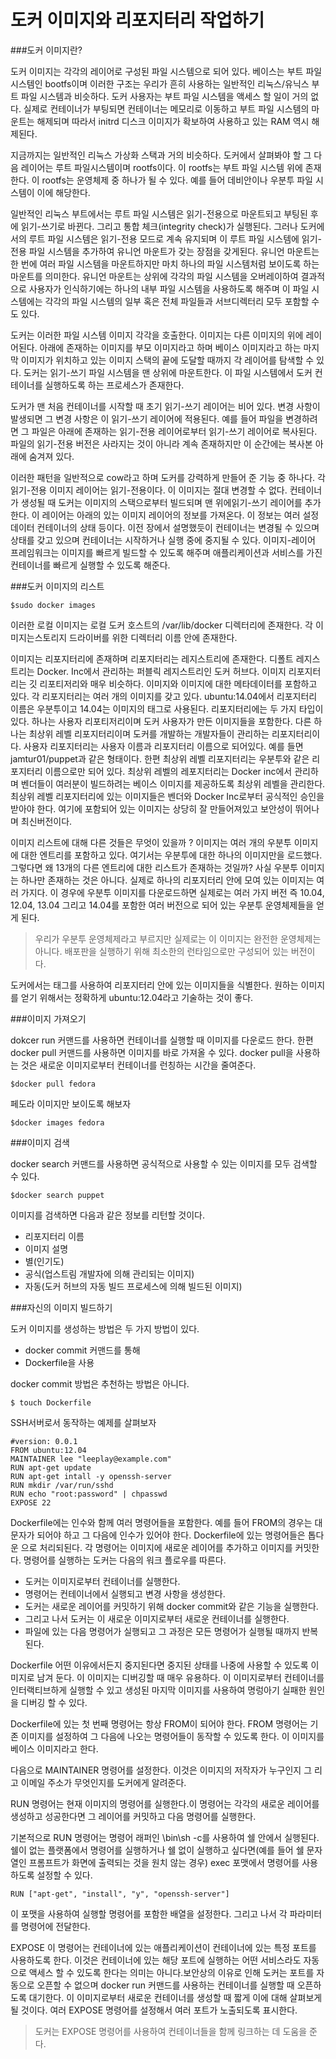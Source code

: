 도커 이미지와 리포지터리 작업하기
=================================

###도커 이미지란?

도커 이미지는 각각의 레이어로 구성된 파일 시스템으로 되어 있다. 베이스는 부트 파일 시스템인 bootfs이며 이러한 구조는 우리가 흔히 사용하는 일반적인 리눅스/유닉스 부트 파일 시스템과 비슷하다. 도커 사용자는 부트 파일 시스템을 액세스 할 일이 거의 없다. 실제로 컨테이너가 부팅되면 컨테이너는 메모리로 이동하고 부트 파일 시스템의 마운트는 해제되며 따라서 initrd 디스크 이미지가 확보하여 사용하고 있는 RAM 역시 해제된다.

지금까지는 일반적인 리눅스 가상화 스택과 거의 비슷하다. 도커에서 살펴봐야 할 그 다음 레이어는 루트 파일시스템이며 rootfs이다. 이 rootfs는 부트 파일 시스템 위에 존재한다. 이 rootfs는 운영체제 중 하나가 될 수 있다. 예를 들어 데비안이나 우분투 파일 시스템이 이에 해당한다. 

일반적인 리눅스 부트에서는 루트 파일 시스템은 읽기-전용으로 마운트되고 부팅된 후에 읽기-쓰기로 바뀐다. 그리고 통합 체크(integrity check)가 실행된다. 그러나 도커에서의 루트 파일 시스템은 읽기-전용 모드로 계속 유지되며 이 루트 파일 시스템에 읽기-전용 파일 시스템을 추가하여 유니언 마운트가 갖는 장점을 갖게된다. 유니언 마운트는 한 번에 여러 파일 시스템을 마운트하지만 마치 하나의 파일 시스템처럼 보이도록 하는 마운트를 의미한다. 유니언 마운트는 상위에 각각의 파일 시스템을 오버레이하여 결과적으로 사용자가 인식하기에는 하나의 내부 파일 시스템을 사용하도록 해주며 이 파일 시스템에는 각각의 파일 시스템의 일부 혹은 전체 파일들과 서브디렉터리 모두 포함할 수도 있다. 

도커는 이러한 파일 시스템 이미지 각각을 호출한다. 이미지는 다른 이미지의 위에 레이어된다. 아래에 존재하는 이미지를 부모 이미지라고 하며 베이스 이미지라고 하는 마지막 이미지가 위치하고 있는 이미지 스택의 끝에 도달할 때까지 각 레이어를 탐색할 수 있다. 도커는 읽기-쓰기 파일 시스템을 맨 상위에 마운트한다. 이 파일 시스템에서 도커 컨테이너를 실행하도록 하는 프로세스가 존재한다. 

도커가 맨 처음 컨테이너를 시작할 때 초기 읽기-쓰기 레이어는 비어 있다. 변경 사항이 발생되면 그 변경 사항은 이 읽기-쓰기 레이어에 적용된다. 예를 들어 파일을 변경하려면 그 파일은 아래에 존재하는 읽기-전용 레이어로부터 읽기-쓰기 레이어로 복사된다. 파일의 읽기-전용 버전은 사라지는 것이 아니라 계속 존재하지만 이 순간에는 복사본 아래에 숨겨져 있다. 

이러한 패턴을 일반적으로 cow라고 하며 도커를 강력하게 만들어 준 기능 중 하나다. 각 읽기-전용 이미지 레이어는 읽기-전용이다. 이 이미지는 절대 변경할 수 없다. 컨테이너가 생성될 때 도커는 이미지의 스택으로부터 빌드되며 맨 위에읽기-쓰기 레이어를 추가한다. 이 레이어는 아래의 있는 이미지 레이어의 정보를 가져온다. 이 정보는 여러 설정 데이터 컨테이너의 상태 등이다. 이전 장에서 설명했듯이 컨테이너는 변경될 수 있으며 상태를 갖고 있으며 컨테이너는 시작하거나 실행 중에 중지될 수 있다. 이미지-레이어 프레임워크는 이미지를 빠르게 빌드할 수 있도록 해주며 애플리케이션과 서비스를 가진 컨테이너를 빠르게 실행할 수 있도록 해준다. 

###도커 이미지의 리스트 

```
$sudo docker images
```

이러한 로컬 이미지는 로컬 도커 호스트의 /var/lib/docker 디렉터리에 존재한다. 각 이미지는스토리지 드라이버를 위한 디렉터리 이름 안에 존재한다.

이미지는 리포지터리에 존재하며 리포지터리는 레지스트리에 존재한다. 디폴트 레지스트리는 Docker. Inc에서 관리하는 퍼블릭 레지스트리인 도커 허브다. 이미지 리포지터리는 깃 리포티저리와 매우 비슷하다. 이미지와 이미지에 대한 메타데이터를 포함하고 있다. 각 리포지터리는 여러 개의 이미지를 갖고 있다. ubuntu:14.04에서 리포지터리 이름은 우분투이고 14.04는 이미지의 태그로 사용된다. 리포지터리에는 두 가지 타입이 있다. 하나는 사용자 리포티저리이며 도커 사용자가 만든 이미지들을 포함한다. 다른 하나는 최상위 레벨 리포지터리이며 도커를 개발하는 개발자들이 관리하는 리포지터리이다. 사용자 리포지터리는 사용자 이름과 리포지터리 이름으로 되어있다. 예를 들면 jamtur01/puppet과 같은 형태이다. 한편 최상위 레벨 리포지터리는 우분투와 같은 리포지터리 이름으로만 되어 있다. 최상위 레벨의 레포지터리는 Docker inc에서 관리하며 벤더들이 여러분이 빌드하려는 베이스 이미지를 제공하도록 최상위 레벨을 관리한다. 최상위 레벨 리포지터리에 있는 이미지들은 벤더와 Docker Inc로부터 공식적인 승인을 받아야 한다. 여기에 포함되어 있는 이미지는 상당히 잘 만들어져있고 보안성이 뛰어나며 최신버전이다. 

이미지 리스트에 대해 다른 것들은 무엇이 있을까 ? 이미지는 여러 개의 우분투 이미지에 대한 엔트리를 포함하고 있다. 여기서는 우분투에 대한 하나의 이미지만을 로드했다. 그렇다면 왜 13개의 다른 엔트리에 대한 리스트가 존재하는 것일까? 사실 우분투 이미지는 하나만 존재하는 것은 아니다. 실제로 하나의 리포지터리 안에 모여 있는 이미지는 여러 가지다. 이 경우에 우분투 이미지를 다운로드하면 실제로는 여러 가지 버전 즉 10.04, 12.04, 13.04 그리고 14.04를 포함한 여러 버전으로 되어 있는 우분투 운영체제들을 얻게 된다. 

> 우리가 우분투 운영체제라고 부르지만 실제로는 이 이미지는 완전한 운영체제는 아니다. 배포판을 실행하기 위해 최소한의 런타임으로만 구성되어 있는 버전이다. 

도커에서는 태그를 사용하여 리포지터리 안에 있는 이미지들을 식별한다. 원하는 이미지를 얻기 위해서는 정확하게 ubuntu:12.04라고 기술하는 것이 좋다. 


###이미지 가져오기

dokcer run 커맨드를 사용하면 컨테이너를 실행할 때 이미지를 다운로드 한다. 한편 docker pull 커맨드를 사용하면 이미지를 바로 가져올 수 있다. docker pull을 사용하는 것은 새로운 이미지로부터 컨테이너를 런칭하는 시간을 줄여준다.

```
$docker pull fedora
```

페도라 이미지만 보이도록 해보자 

```
$docker images fedora
```

###이미지 검색 

docker search 커맨드를 사용하면 공식적으로 사용할 수 있는 이미지를 모두 검색할 수 있다. 

```
$docker search puppet
```

이미지를 검색하면 다음과 같은 정보를 리턴할 것이다. 

- 리포지터리 이름
- 이미지 설명
- 별(인기도)
- 공식(업스트림 개발자에 의해 관리되는 이미지)
- 자동(도커 허브의 자동 빌드 프로세스에 의해 빌드된 이미지)


###자신의 이미지 빌드하기

도커 이미지를 생성하는 방법은 두 가지 방법이 있다.

- docker commit 커맨드를 통해
- Dockerfile을 사용

docker commit 방법은 추천하는 방법은 아니다.  

```
$ touch Dockerfile
```

SSH서버로서 동작하는 예제를 살펴보자 

```
#version: 0.0.1
FROM ubuntu:12.04
MAINTAINER lee "leeplay@example.com"
RUN apt-get update
RUN apt-get intall -y openssh-server
RUN mkdir /var/run/sshd
RUN echo "root:password" | chpasswd
EXPOSE 22
```

Dockerfile에는 인수와 함께 여러 명령어들을 포함한다. 예를 들어 FROM의 경우는 대문자가 되어야 하고 그 다음에 인수가 있어야 한다. Dockerfile에 있는 명령어들은 톱다운 으로 처리되된다. 각 명령어는 이미지에 새로운 레이어를 추가하고 이미지를 커밋한다. 명령어를 실행하는 도커는 다음의 워크 플로우를 따른다. 

- 도커는 이미지로부터 컨테이너를 실행한다.
- 명령어는 컨테이너에서 실행되고 변경 사항을 생성한다.
- 도커는 새로운 레이어를 커밋하기 위해 docker commit와 같은 기능을 실행한다.
- 그리고 나서 도커는 이 새로운 이미지로부터 새로운 컨테이너를 실행한다.
- 파일에 있는 다음 명령어가 실행되고 그 과정은 모든 명령어가 실행될 때까지 반복된다.

Dockerfile 어떤 이유에서든지 중지된다면 중지된 상태를 나중에 사용할 수 있도록 이미지로 남겨 둔다. 이 이미지는 디버깅할 때 매우 유용하다. 이 이미지로부터 컨테이너를 인터랙티브하게 실행할 수 있고 생성된 마지막 이미지를 사용하여 명렁아기 실패한 원인을 디버깅 할 수 있다.

Dockerfile에 있는 첫 번째 명령어는 항상 FROM이 되어야 한다. FROM 명령어는 기존 이미지를 설정하여 그 다음에 나오는 명령어들이 동작할 수 있도록 한다. 이 이미지를 베이스 이미지라고 한다. 

다음으로 MAINTAINER 명령어를 설정한다. 이것은 이미지의 저작자가 누구인지 그 리고 이메일 주소가 무엇인지를 도커에게 알려준다. 

RUN 명령어는 현재 이미지의 명령어를 실행한다.이 명령어는 각각의 새로운 레이어를 생성하고 성공한다면 그 레이어를 커밋하고 다음 명령어를 실행한다. 

기본적으로 RUN 명령어는 명령어 래퍼인 \bin\sh -c를 사용하여 쉘 안에서 실행된다. 쉘이 없는 플랫폼에서 명령어를 실행하거나 쉘 없이 실행하고 싶다면(예를 들어 쉘 문자열인 프롬프트가 화면에 출력되는 것을 원치 않는 경우) exec 포맷에서 명령어를 사용하도록 설정할 수 있다. 

```
RUN ["apt-get", "install", "y", "openssh-server"]
```

이 포맷을 사용하여 실행할 명령어를 포함한 배열을 설정한다. 그리고 나서 각 파라미터를 명령어에 전달한다. 

EXPOSE 이 명령어는 컨테이너에 있는 애플리케이션이 컨테이너에 있는 특정 포트를 사용하도록 한다. 이것은 컨테이너에 있는 해당 포트에 실행하는 어떤 서비스라도 자동으로 액세스 할 수 있도록 한다는 의미는 아니다.보안상의 이유로 인해 도커는 포트를 자동으로 오픈할 수 없으며 docker run 커맨드를 사용하는 컨테이너를 실행할 때 오픈하도록 대기한다. 이 이미지로부터 새로운 컨테이너를 생성할 때 짧게 이에 대해 살펴보게 될 것이다. 여러 EXPOSE 명령어를 설정해서 여러 포트가 노출되도록 표시한다.

> 도커는 EXPOSE 명령어를 사용하여 컨테이너들을 함께 링크하는 데 도움을 준다. 
